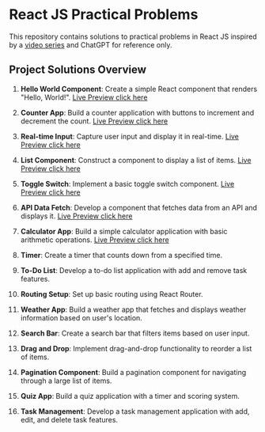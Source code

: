 # React JS Practical Problems
This repository contains solutions to practical problems in React JS inspired by a <a href="https://youtu.be/hl2b4q-Jbqc?si=he4YTr8HXfFsnH9W" target="_blank">video series</a> and ChatGPT for reference only.


## Project Solutions Overview
1. **Hello World Component**: Create a simple React component that renders "Hello, World!". <a href="https://tranquil-lolly-5747ef.netlify.app/" target="_blank">Live Preview click here</a>

2. **Counter App**: Build a counter application with buttons to increment and decrement the count. <a href="https://jazzy-entremet-8acf5c.netlify.app/" target="_blank">Live Preview click here</a>

3. **Real-time Input**: Capture user input and display it in real-time. <a href="https://rad-crisp-72d829.netlify.app" target="_blank">Live Preview click here</a>


4. **List Component**: Construct a component to display a list of items. <a href="https://celadon-meringue-268000.netlify.app" target="_blank">Live Preview click here</a>

5. **Toggle Switch**: Implement a basic toggle switch component. <a href="https://jocular-biscotti-adef7b.netlify.app" target="_blank">Live Preview click here</a>

6. **API Data Fetch**: Develop a component that fetches data from an API and displays it. <a href="https://quotesapitestreact.netlify.app/" target="_blank">Live Preview click here</a>

7. **Calculator App**: Build a simple calculator application with basic arithmetic operations. <a href="https://calculadorareactasd.netlify.app/" target="_blank">Live Preview click here</a>

8. **Timer**: Create a timer that counts down from a specified time.
9. **To-Do List**: Develop a to-do list application with add and remove task features.
10. **Routing Setup**: Set up basic routing using React Router.
11. **Weather App**: Build a weather app that fetches and displays weather information based on user's location.
12. **Search Bar**: Create a search bar that filters items based on user input.
13. **Drag and Drop**: Implement drag-and-drop functionality to reorder a list of items.
14. **Pagination Component**: Build a pagination component for navigating through a large list of items.
15. **Quiz App**: Build a quiz application with a timer and scoring system.
16. **Task Management**: Develop a task management application with add, edit, and delete task features.
